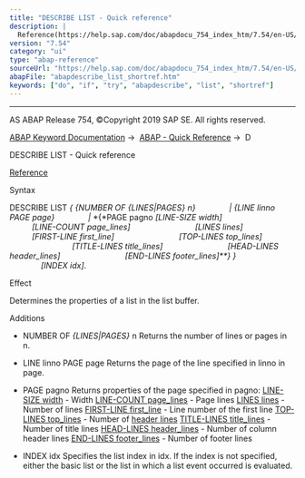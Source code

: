 ```yaml
---
title: "DESCRIBE LIST - Quick reference"
description: |
  Reference(https://help.sap.com/doc/abapdocu_754_index_htm/7.54/en-US/abapdescribe_list.htm) Syntax DESCRIBE LIST  NUMBER OF LINESPAGES n  LINE linno PAGE page  PAGE pagno LINE-SIZE width LINE-COUNT page_lines LINES lines FIRST-LINE firs
version: "7.54"
category: "ui"
type: "abap-reference"
sourceUrl: "https://help.sap.com/doc/abapdocu_754_index_htm/7.54/en-US/abapdescribe_list_shortref.htm"
abapFile: "abapdescribe_list_shortref.htm"
keywords: ["do", "if", "try", "abapdescribe", "list", "shortref"]
---
```


* * *

AS ABAP Release 754, ©Copyright 2019 SAP SE. All rights reserved.

[ABAP Keyword Documentation](https://help.sap.com/doc/abapdocu_754_index_htm/7.54/en-US/abenabap.htm) →  [ABAP - Quick Reference](https://help.sap.com/doc/abapdocu_754_index_htm/7.54/en-US/abenabap_shortref.htm) →  D

DESCRIBE LIST - Quick reference

[Reference](https://help.sap.com/doc/abapdocu_754_index_htm/7.54/en-US/abapdescribe_list.htm)

Syntax

DESCRIBE LIST *{* *{*NUMBER OF *{*LINES*|*PAGES*}* n*}*
              *|* *{*LINE linno PAGE page*}*
              *|* *{*PAGE pagno *\[*LINE-SIZE width*\]*
                            *\[*LINE-COUNT page\_lines*\]*
                            *\[*LINES lines*\]*
                            *\[*FIRST-LINE first\_line*\]*
                            *\[*TOP-LINES top\_lines*\]*
                            *\[*TITLE-LINES title\_lines*\]*
                            *\[*HEAD-LINES header\_lines*\]*
                            *\[*END-LINES footer\_lines*\]**}* *}*
              *\[*INDEX idx*\]*.

Effect

Determines the properties of a list in the list buffer.

Additions

-   NUMBER OF *{*LINES*|*PAGES*}* n
    Returns the number of lines or pages in n.
    
-   LINE linno PAGE page
    Returns the page of the line specified in linno in page.
    
-   PAGE pagno
    Returns properties of the page specified in pagno:
    [LINE-SIZE width](https://help.sap.com/doc/abapdocu_754_index_htm/7.54/en-US/abapdescribe_list_page_properties.htm) - Width
    [LINE-COUNT page\_lines](https://help.sap.com/doc/abapdocu_754_index_htm/7.54/en-US/abapdescribe_list_page_properties.htm) - Page lines
    [LINES lines](https://help.sap.com/doc/abapdocu_754_index_htm/7.54/en-US/abapdescribe_list_page_properties.htm) - Number of lines
    [FIRST-LINE first\_line](https://help.sap.com/doc/abapdocu_754_index_htm/7.54/en-US/abapdescribe_list_page_properties.htm) - Line number of the first line
    [TOP-LINES top\_lines](https://help.sap.com/doc/abapdocu_754_index_htm/7.54/en-US/abapdescribe_list_page_properties.htm) - Number of [header lines](https://help.sap.com/doc/abapdocu_754_index_htm/7.54/en-US/abenheader_line_glosry.htm "Glossary Entry")
    [TITLE-LINES title\_lines](https://help.sap.com/doc/abapdocu_754_index_htm/7.54/en-US/abapdescribe_list_page_properties.htm) - Number of title lines
    [HEAD-LINES header\_lines](https://help.sap.com/doc/abapdocu_754_index_htm/7.54/en-US/abapdescribe_list_page_properties.htm) - Number of column header lines
    [END-LINES footer\_lines](https://help.sap.com/doc/abapdocu_754_index_htm/7.54/en-US/abapdescribe_list_page_properties.htm) - Number of footer lines
    
-   INDEX idx
    Specifies the list index in idx. If the index is not specified, either the basic list or the list in which a list event occurred is evaluated.